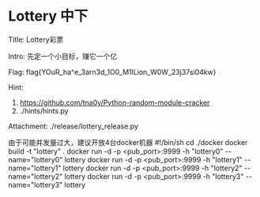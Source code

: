 # Lottery 中下

Title:
Lottery彩票

Intro:
先定一个小目标，赚它一个亿

Flag:
flag{YOuR_ha^e_3arn3d_1O0_M1lLion_W0W_23j37si04kw}

Hint:
1. https://github.com/tna0y/Python-random-module-cracker
2. ./hints/hints.py

Attachment:
./release/lottery_release.py

由于可能并发量过大，建议开放4台docker机器
#!/bin/sh
cd ./docker
docker build -t "lottery" .
docker run -d -p <pub_port>:9999 -h "lottery0" --name="lottery0" lottery
docker run -d -p <pub_port>:9999 -h "lottery1" --name="lottery1" lottery
docker run -d -p <pub_port>:9999 -h "lottery2" --name="lottery2" lottery
docker run -d -p <pub_port>:9999 -h "lottery3" --name="lottery3" lottery